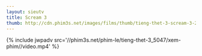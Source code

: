 ```yaml
---
layout: sieutv
title: Scream 3
thumb: http://cdn.phim3s.net/images/films/thumb/tieng-thet-3-scream-3-2000.jpg
---
```

{% include jwpadv src='//phim3s.net/phim-le/tieng-thet-3_5047/xem-phim//video.mp4' %}